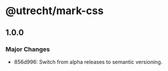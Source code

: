 # @utrecht/mark-css

## 1.0.0

### Major Changes

- 856d996: Switch from alpha releases to semantic versioning.
